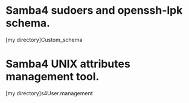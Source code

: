 
Samba4 sudoers and openssh-lpk schema.
=======================================
[my directory]Custom_schema

Samba4 UNIX attributes management tool.
=======================================
[my directory]s4User.management
